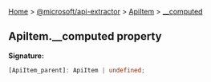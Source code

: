 [Home](./index) &gt; [@microsoft/api-extractor](./api-extractor.md) &gt; [ApiItem](./api-extractor.apiitem.md) &gt; [\_\_computed](./api-extractor.apiitem.__computed.md)

## ApiItem.\_\_computed property

<b>Signature:</b>

```typescript
[ApiItem_parent]: ApiItem | undefined;
```
